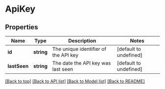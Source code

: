# ApiKey

## Properties

|Name | Type | Description | Notes|
|------------ | ------------- | ------------- | -------------|
|**id** | **string** | The unique identifier of the API key | [default to undefined]|
|**lastSeen** | **string** | The date the API key was last seen | [default to undefined]|




[[Back to top]](#) [[Back to API list]](../../README.md#documentation-for-api-endpoints) [[Back to Model list]](../../README.md#documentation-for-models) [[Back to README]](../../README.md)
